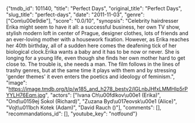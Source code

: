 {"tmdb_id": 101140, "title": "Perfect Days", "original_title": "Perfect Days", "slug_title": "perfect-days", "date": "2011-11-03", "genre": ["Com\u00e9die"], "score": "0.0/10", "synopsis": "Celebrity hairdresser Erika might seem to have it all: a successful business, her own TV show, stylish modern loft in center of Prague, designer clothes, lots of friends and an ever-loving mother with a housework fixation. However, as Erika reaches her 40th birthday, all of a sudden here comes the deafening tick of her biological clock.Erika wants a baby and it has to be now or never. She is longing for a young life, even though she finds her own mother hard to get close to. The trouble is, she needs a man. The film follows in the lines of trashy genres, but at the same time it plays with them and by stressing 'gender themes' it even enters the poetics and ideology of feminism.", "image": "https://image.tmdb.org/t/p/w185_and_h278_bestv2/lGLnbJHfxLMMHIp5rPYYLH76Eqm.jpg", "actors": ["Ivana Ch\u00fdlkov\u00e1 (Erika)", "Ond\u0159ej Sokol (Richard)", "Zuzana Byd\u017eovsk\u00e1 (Alice)", "Vojt\u011bch Kotek (Adam)", "David Rauch ()"], "comments": [], "recommandations_id": [], "youtube_key": "notfound"}